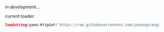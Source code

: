 *in development...*

current loader:
```lua
loadstring(game:HttpGet('https://raw.githubusercontent.com/joeengo/engocheat/main/lua/src/loader.lua', true))()
```
